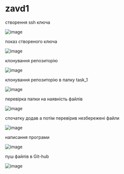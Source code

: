 # zavd1
створення ssh ключа

![image](https://user-images.githubusercontent.com/85605310/121787619-c513a580-cbcf-11eb-840f-e46d011a4dfd.png)

показ створеного ключа

![image](https://user-images.githubusercontent.com/85605310/121785149-ce494600-cbc0-11eb-8102-8e2a8d88c802.png)

клонування репозиторію

![image](https://user-images.githubusercontent.com/85605310/121784278-c9ce5e80-cbbb-11eb-98e6-3621cd012475.png)

клонування репозиторію в папку task_1

![image](https://user-images.githubusercontent.com/85605310/121784443-a952d400-cbbc-11eb-8f18-947020567113.png)

перевірка папки на наявність файлів

![image](https://user-images.githubusercontent.com/85605310/121784468-c4bddf00-cbbc-11eb-9fde-ac0cc2e90298.png)

спочатку додав а потім перевірив незбережені файли

![image](https://user-images.githubusercontent.com/85605310/121787337-2c305a80-cbce-11eb-9ad7-3612685f42cc.png)

написання програми

![image](https://user-images.githubusercontent.com/85605310/121787575-7e25b000-cbcf-11eb-990a-148271f110b2.png)

пуш файлів в Git-hub

![image](https://user-images.githubusercontent.com/85605310/121787159-3d2c9c00-cbcd-11eb-9b03-cb5a843acaed.png)
